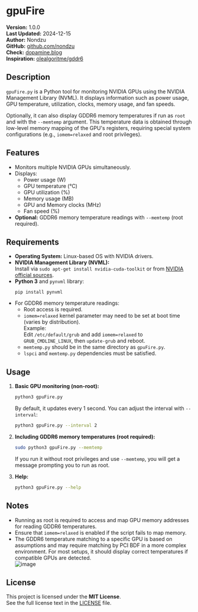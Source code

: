# gpuFire

**Version:** 1.0.0  
**Last Updated:** 2024-12-15  
**Author:** Nondzu  
**GitHub:** [github.com/nondzu](https://github.com/nondzu)  
**Check:** [dopamine.blog](https://dopamine.blog)  
**Inspiration:** [olealgoritme/gddr6](https://github.com/olealgoritme/gddr6)

## Description

`gpuFire.py` is a Python tool for monitoring NVIDIA GPUs using the NVIDIA Management Library (NVML). It displays information such as power usage, GPU temperature, utilization, clocks, memory usage, and fan speeds.

Optionally, it can also display GDDR6 memory temperatures if run as `root` and with the `--memtemp` argument. This temperature data is obtained through low-level memory mapping of the GPU's registers, requiring special system configurations (e.g., `iomem=relaxed` and root privileges).

## Features

- Monitors multiple NVIDIA GPUs simultaneously.
- Displays:
  - Power usage (W)
  - GPU temperature (°C)
  - GPU utilization (%)
  - Memory usage (MB)
  - GPU and Memory clocks (MHz)
  - Fan speed (%)
- **Optional:** GDDR6 memory temperature readings with `--memtemp` (root required).

## Requirements

- **Operating System:** Linux-based OS with NVIDIA drivers.
- **NVIDIA Management Library (NVML):**  
  Install via `sudo apt-get install nvidia-cuda-toolkit` or from [NVIDIA official sources](https://developer.nvidia.com/nvidia-system-management-interface).
- **Python 3** and `pynvml` library:  
  ```
  pip install pynvml
  ```
- For GDDR6 memory temperature readings:
  - Root access is required.
  - `iomem=relaxed` kernel parameter may need to be set at boot time (varies by distribution).  
    Example:  
    Edit `/etc/default/grub` and add `iomem=relaxed` to `GRUB_CMDLINE_LINUX`, then `update-grub` and reboot.
  - `memtemp.py` should be in the same directory as `gpuFire.py`.
  - `lspci` and `memtemp.py` dependencies must be satisfied.

## Usage

1. **Basic GPU monitoring (non-root):**
   ```bash
   python3 gpuFire.py
   ```
   By default, it updates every 1 second. You can adjust the interval with `--interval`:
   ```bash
   python3 gpuFire.py --interval 2
   ```

2. **Including GDDR6 memory temperatures (root required):**
   ```bash
   sudo python3 gpuFire.py --memtemp
   ```
   If you run it without root privileges and use `--memtemp`, you will get a message prompting you to run as root.

3. **Help:**
   ```bash
   python3 gpuFire.py --help
   ```

## Notes

- Running as root is required to access and map GPU memory addresses for reading GDDR6 temperatures.
- Ensure that `iomem=relaxed` is enabled if the script fails to map memory.
- The GDDR6 temperature matching to a specific GPU is based on assumptions and may require matching by PCI BDF in a more complex environment. For most setups, it should display correct temperatures if compatible GPUs are detected.  
![image](https://github.com/user-attachments/assets/39b22f2e-eb05-463f-92dc-a75f162f3781)

## License

This project is licensed under the **MIT License**.  
See the full license text in the [LICENSE](https://github.com/Nondzu/gpuFire/blob/master/LICENSE) file.  
